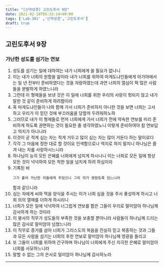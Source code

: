 ```yaml
---
title: "[신약성경] 고린도후서 9장"
date: 2021-02-18T05:33:14+09:00
tags: ['Lab-301' ,'신약성경','고린도후서']
draft: true
---
```

## 고린도후서 9장
### 가난한 성도를 섬기는 연보
1. 성도를 섬기는 일에 대하여는 내가 너희에게 쓸 필요가 없나니
2. 이는 내가 너희의 원함을 앎이라 내가 너희를 위하여 마게도냐인들에게 아가야에서는 일 년 전부터 준비하였다는 것을 자랑하였는데 과연 너희의 열심이 퍽 많은 사람들을 분발하게 하였느니라
3. 그런데 이 형제들을 보낸 것은 이 일에 너희를 위한 우리의 사랑이 헛되지 않고 내가 말한 것 같이 준비하게 하려함이라
4. 혹 마게도냐인들이 나와 함께 가서 너희가 준비하지 아니한 것을 보면 너희는 고사하고 우리가 이 믿던 것에 부끄러움을 당할까 두려워하노하
5. 그러므로 내가 이 형제들로 먼저 너희에게 가서 너희가 전에 약속한 연보를 미리 준비하게 하도록 권면하는 것이 필요한 줄 생각하였노니 이렇게 준비하여야 참 연보답고 억지가 아니니라
6. 이것이 곧 적게 심는 자는 적게 거두고 많이 심는 자는 많이 거둔다 하는 말이로다
7. 각각 그 마음에 정한 대로 할 것이요 인색함으로나 억지로 하지 말지니 하나님은 즐겨 내는 자를 사랑하시느니라
8. 하나님이 능히 모든 은혜를 너희에게 넘치게 하시나니 이는 너희로 모든 일에 항상 모든 것이 넉넉하여 모든 착한 일을 넘치게 하려 하심이라
9. 기록된 바
   ```
   그가 흩어 가난한 자들에게 주었으니 그의 의가 영원토록 있느니라
   ```
   함과 같으니라
10. 심는 자에게 씨와 먹을 양식을 주시는 이가 너희 심을 것을 주사 풍성하게 하시고 너희 의의 열매를 더하게 하시리니
11. 너희가 모든 일에 넉넉하여 너그럽게 연보를 함은 그들이 우리로 말미암아 하나님께 감사하게 하는 것이라
12. 이 봉사의 직무가 성도들의 부족한 것을 보충할 뿐아니라 사람들이 하나님께 드리는 많은 감사로 말미암아 넘쳤느니라
13. 이 직무로 증거를 삼아 너희가 그리스도의 복음을 진실히 믿고 복종하는 것과 그들과 모든 사람을 섬기는 너희의 후한 연보로 말미암아 하나님께 영광을 돌리고
14. 또 그들이 너희를 위하여 간구하며 하나님이 너희에게 주신 지극한 은혜로 말미암아 너희를 사모하느니라
15. 말할 수 없는 그의 은사로 밀미암아 하나님께 감사하노라
***


